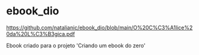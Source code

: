 # ebook_dio

https://github.com/natalianic/ebook_dio/blob/main/O%20C%C3%A1lice%20da%20L%C3%B3gica.pdf

Ebook criado para o projeto 'Criando um ebook do zero'
